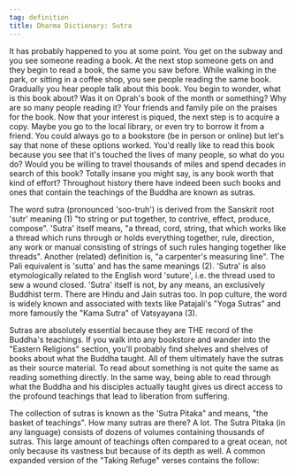 ```yaml
---
tag: definition
title: Dharma Dictionary: Sutra
---
```


It has probably happened to you at some point. You get on the subway and you see someone reading a book. At the next stop someone gets on and they begin to read a book, the same you saw before. While walking in the park, or sitting in a coffee shop, you see people reading the same book. Gradually you hear people talk about this book. You begin to wonder, what is this book about? Was it on Oprah's book of the month or something? Why are so many people reading it? Your friends and family pile on the praises for the book.  Now that your interest is piqued, the next step is to acquire a copy. Maybe you go to the local library, or even try to borrow it from a friend. You could always go to a bookstore (be in person or online) but let's say that none of these options worked. You'd really like to read this book because you see that it's touched the lives of many people, so what do you do? Would you be willing to travel thousands of miles and spend decades in search of this book? Totally insane you might say, is any book worth that kind of effort? Throughout history there have indeed been such books and ones that contain the teachings of the Buddha are known as sutras. 

The word sutra (pronounced 'soo-truh') is derived from the Sanskrit root 'sutr' meaning (1) "to string or put together, to contrive, effect, produce, compose". 'Sutra' itself means, "a thread, cord, string, that which works like a thread which runs through or holds everything together, rule, direction, any work or manual consisting of strings of such rules hanging together like threads". Another (related) definition is, "a carpenter's measuring line". The Pali equivalent is 'sutta' and has the same meanings (2). 'Sutra' is also etymologically related to the English word 'suture', i.e. the thread used to sew a wound closed. 'Sutra' itself is not, by any means, an exclusively Buddhist term. There are Hindu and Jain sutras too. In pop culture, the word is widely known and associated with texts like Patajali's "Yoga Sutras" and more famously the "Kama Sutra" of Vatsyayana (3). 

Sutras are absolutely essential because they are THE record of the Buddha's teachings. If you walk into any bookstore and wander into the "Eastern Religions" section, you'll probably find shelves and shelves of books about what the Buddha taught. All of them ultimately have the sutras as their source material. To read about something is not quite the same as reading something directly. In the same way, being able to read through what the Buddha and his disciples actually taught gives us direct access to the profound teachings that lead to liberation from suffering. 

The collection of sutras is known as the 'Sutra Pitaka" and means, "the basket of teachings". How many sutras are there? A lot. The Sutra Pitaka (in any language) consists of dozens of volumes containing thousands of sutras. This large amount of teachings often compared to a great ocean, not only because its vastness but because of its depth as well. A common expanded version of the   "Taking Refuge" verses contains the follow: 
